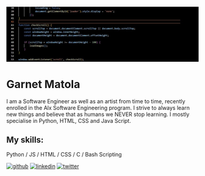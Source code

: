 ![I am a Software developer/engineer](https://github.com/CallmeJimmy18/CallmeJimmy18/blob/master/feedcode22.jpg)

# Garnet Matola
I am a Software Engineer as well as an artist from time to time, recently enrolled in the Alx Software Engineering program. I strive to always learn new things and believe that as humans we NEVER stop learning. I mostly specialise in Python, HTML, CSS and Java Script.

## My skills: 
Python / JS / HTML / CSS / C / Bash Scripting


[<img src='https://cdn.jsdelivr.net/npm/simple-icons@3.0.1/icons/github.svg' alt='github' height='40'>](https://github.com/CallmeJimmy18)  [<img src='https://cdn.jsdelivr.net/npm/simple-icons@3.0.1/icons/linkedin.svg' alt='linkedin' height='40'>](https://www.linkedin.com/in/garnetmatola/)  [<img src='https://cdn.jsdelivr.net/npm/simple-icons@3.0.1/icons/twitter.svg' alt='twitter' height='40'>](https://twitter.com/GarnetMatola)  


